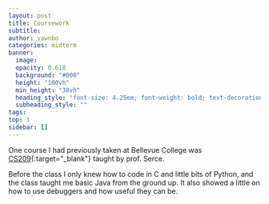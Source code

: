 ```yaml
---
layout: post
title: Coursework
subtitle:
author: yawnbo
categories: midterm
banner:
  image:
  opacity: 0.618
  background: "#000"
  height: "100vh"
  min_height: "38vh"
  heading_style: "font-size: 4.25em; font-weight: bold; text-decoration: underline"
  subheading_style: ""
tags: 
top: 1
sidebar: []
---
```

One course I had previously taken at Bellevue College was [CS209](http://catalog.bellevuecollege.edu/preview_course_nopop.php?catoid=12&coid=49855&){:target="_blank"} taught by prof. Serce. 

Before the class I only knew how to code in C and little bits of Python, and the class taught me basic Java from the ground up. It also showed a little on how to use debuggers and how useful they can be. 